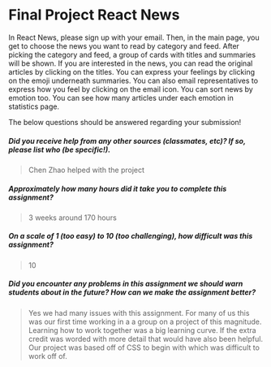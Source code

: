 # Final Project React News

In React News, please sign up with your email. Then, in the main page, you get to choose the news you want to read by category and feed. After picking the category and feed, a group of cards with titles and summaries will be shown. If you are interested in the news, you can read the original articles by clicking on the titles. You can express your feelings by clicking on the emoji underneath summaries. You can also email representatives to express how you feel by clicking on the email icon. You can sort news by emotion too. You can see how many articles under each emotion in statistics page.

The below questions should be answered regarding your submission!

##### Did you receive help from any other sources (classmates, etc)? If so, please list who (be specific!). #####
> Chen Zhao helped with the project


##### Approximately how many hours did it take you to complete this assignment? #####
> 3 weeks around 170 hours 


##### On a scale of 1 (too easy) to 10 (too challenging), how difficult was this assignment? #####
>  10


##### Did you encounter any problems in this assignment we should warn students about in the future? How can we make the assignment better? #####
> Yes we had many issues with this assignment. For many of us this was our first time working in a a group on a project of this magnitude. Learning how to work together was a big learning curve. If the extra credit was worded with more detail that would have also been helpful. Our project was based off of CSS to begin with which was difficult to work off of.